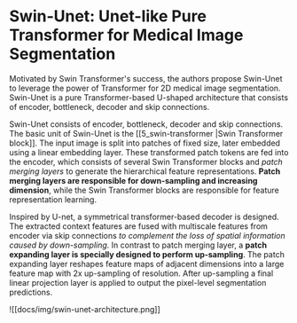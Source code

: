 # Swin-Unet: Unet-like Pure Transformer for Medical Image Segmentation

Motivated by Swin Transformer's success, the authors propose Swin-Unet to leverage the power of Transformer for 2D medical image segmentation. Swin-Unet is a pure Transformer-based U-shaped architecture that consists of encoder, bottleneck, decoder and skip connections.

Swin-Unet consists of encoder, bottleneck, decoder and skip connections. The basic unit of Swin-Unet is the [[5_swin-transformer |Swin Transformer block]]. The input image is split into patches of fixed size, later embedded using a linear embedding layer. These transformed patch tokens are fed into the encoder, which consists of several Swin Transformer blocks and *patch merging layers* to generate the hierarchical feature representations. **Patch merging layers are responsible for down-sampling and increasing dimension**, while the Swin Transformer blocks are responsible for feature representation learning.

Inspired by U-net, a symmetrical transformer-based decoder is designed. The extracted context features are fused with multiscale features from encoder via skip connections *to complement the loss of spatial information caused by down-sampling*. In contrast to patch merging layer, a **patch expanding layer is specially designed to perform up-sampling**. The patch expanding layer reshapes feature maps of adjacent dimensions into a large feature map with 2x up-sampling of resolution. After up-sampling a final linear projection layer is applied to output the pixel-level segmentation predictions.

![[docs/img/swin-unet-architecture.png]]